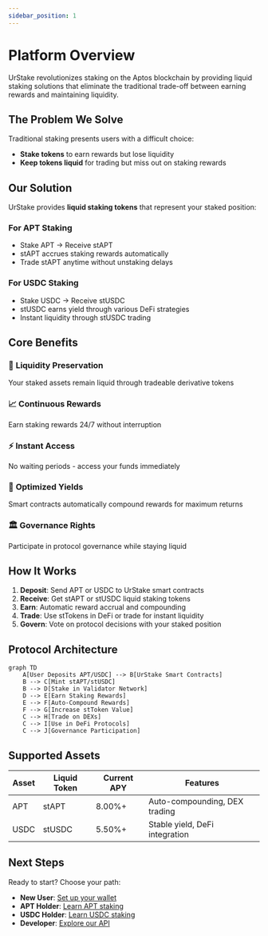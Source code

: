 ```yaml
---
sidebar_position: 1
---
```


# Platform Overview

UrStake revolutionizes staking on the Aptos blockchain by providing liquid staking solutions that eliminate the traditional trade-off between earning rewards and maintaining liquidity.

## The Problem We Solve

Traditional staking presents users with a difficult choice:
- **Stake tokens** to earn rewards but lose liquidity
- **Keep tokens liquid** for trading but miss out on staking rewards

## Our Solution

UrStake provides **liquid staking tokens** that represent your staked position:

### For APT Staking
- Stake APT → Receive stAPT
- stAPT accrues staking rewards automatically
- Trade stAPT anytime without unstaking delays

### For USDC Staking  
- Stake USDC → Receive stUSDC
- stUSDC earns yield through various DeFi strategies
- Instant liquidity through stUSDC trading

## Core Benefits

### 🔄 **Liquidity Preservation**
Your staked assets remain liquid through tradeable derivative tokens

### 📈 **Continuous Rewards**
Earn staking rewards 24/7 without interruption

### ⚡ **Instant Access**
No waiting periods - access your funds immediately

### 🎯 **Optimized Yields**
Smart contracts automatically compound rewards for maximum returns

### 🏛️ **Governance Rights**
Participate in protocol governance while staying liquid

## How It Works

1. **Deposit**: Send APT or USDC to UrStake smart contracts
2. **Receive**: Get stAPT or stUSDC liquid staking tokens
3. **Earn**: Automatic reward accrual and compounding
4. **Trade**: Use stTokens in DeFi or trade for instant liquidity
5. **Govern**: Vote on protocol decisions with your staked position

## Protocol Architecture

```mermaid
graph TD
    A[User Deposits APT/USDC] --> B[UrStake Smart Contracts]
    B --> C[Mint stAPT/stUSDC]
    B --> D[Stake in Validator Network]
    D --> E[Earn Staking Rewards]
    E --> F[Auto-Compound Rewards]
    F --> G[Increase stToken Value]
    C --> H[Trade on DEXs]
    C --> I[Use in DeFi Protocols]
    C --> J[Governance Participation]
```

## Supported Assets

| Asset | Liquid Token | Current APY | Features |
|-------|-------------|-------------|----------|
| APT   | stAPT       | 8.00%+      | Auto-compounding, DEX trading |
| USDC  | stUSDC      | 5.50%+      | Stable yield, DeFi integration |

## Next Steps

Ready to start? Choose your path:

- **New User**: [Set up your wallet](./wallet-setup)
- **APT Holder**: [Learn APT staking](../user-guide/staking-apt)  
- **USDC Holder**: [Learn USDC staking](../user-guide/staking-usdc)
- **Developer**: [Explore our API](../developer/api-reference)
